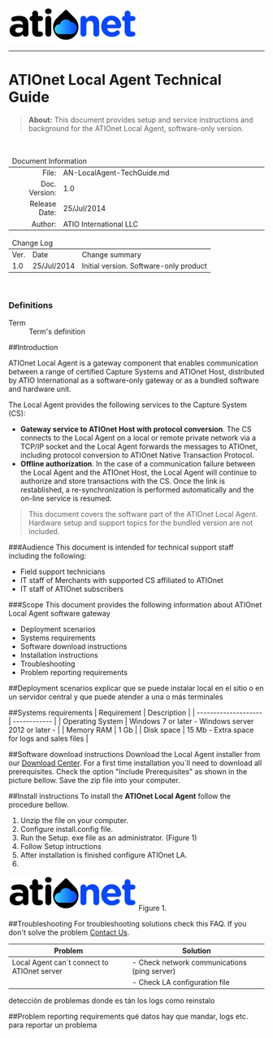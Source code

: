 ![](Content/Images/ATIOnetLogo_250x70.png) 

***

# ATIOnet Local Agent Technical Guide

> **About:** This document provides setup and service instructions and background for the ATIOnet Local Agent, software-only version.    	

</br>

<table>
	<thead>
		<tr>
			<td colspan="2" class="tablehead">Document Information</td>
		</tr>
	</thead>
	<tbody>
		<tr>
			<td width="20%" class="rowhead" align="right">File:</td>
			<td>AN-LocalAgent-TechGuide.md</td>
		</tr>
		<tr>
			<td align="right">Doc. Version:</td>
			<td>1.0</td>
		</tr>
		<tr>
			<td align="right">Release Date:</td>
			<td>25/Jul/2014</td>
		</tr>
		<tr>
			<td align="right">Author:</td>
			<td>ATIO International LLC</td>
		</tr>
	</tbody>
</table>

<table>
     <thead>
          <tr>
          	<td colspan="3">Change Log</td>
          </tr>
     </thead>
     <tbody>
        <tr>
          	<td>Ver.</td>
            <td>Date</td>
            <td>Change summary</td>
        </tr>
        <!-- Insert a table row like this for each version -->
        <tr>
          	<td>1.0</td>
          	<td>25/Jul/2014</td>
          	<td>Initial version. Software-only product</td>
        </tr>
        <!-- End of version table row -->
     </tbody>
</table>
</br>

<!-- ###Table of Content -->


<!-- Optional Terms & Definition section -->
        
### Definitions	

<dl>
  <dt>Term</dt>
  <dd>Term's definition</dd>
</dl>

<!-- Content starts here -->
##Introduction

ATIOnet Local Agent is a gateway component that enables communication between a range of certified Capture Systems and ATIOnet Host, distributed by ATIO International as a software-only gateway or as a bundled software and hardware unit. 

The Local Agent provides the following services to the Capture System (CS):

- **Gateway service to ATIOnet Host with protocol conversion**. The CS connects to the Local Agent on a local or remote private network via a TCP/IP socket and the Local Agent forwards the messages to ATIOnet, including protocol conversion to ATIOnet Native Transaction Protocol.
- **Offline authorization**. In the case of a communication failure between the Local Agent and the ATIOnet Host, the Local Agent will continue to authorize and store transactions with the CS. Once the link is restablished, a re-synchronization is performed automatically and the on-line service is resumed.

> This document covers the software part of the ATIOnet Local Agent. Hardware setup and support topics for the bundled version are not included.

###Audience
This document is intended for technical support staff including the following:

- Field support technicians
- IT staff of Merchants with supported CS affiliated to ATIOnet
- IT staff of ATIOnet subscribers

###Scope
This document provides the following information about ATIOnet Local Agent software gateway

- Deployment scenarios
- Systems requirements
- Software download instructions
- Installation instructions
- Troubleshooting
- Problem reporting requirements

##Deployment scenarios
explicar que se puede instalar local en el sitio o en un servidor central y que puede atender a una o más terminales

##Systems requirements
| Requirement          | Description                                         |
| -------------------- | ------------                                        |
| Operating System     | Windows 7 or later - Windows server 2012 or later - |
| Memory RAM           | 1 Gb                                                |
| Disk space           | 15 Mb - Extra space for logs and sales files        | 


##Software download instructions
Download the Local Agent installer from our [Download Center](http://vm-atioapps1.cloudapp.net/downloadcenter).
For a first time installation you´ll need to download all prerequisites. Check the option "Include Prerequisites" as shown in the picture bellow.
Save the zip file into your computer.

##Install instructions
To install the **ATIOnet Local Agent** follow the procedure bellow.

1. Unzip the file on your computer.
2. Configure install.config file.
3. Run the Setup. exe file as an administrator. (Figure 1)
4. Follow Setup intructions
5. After installation is finished configure ATIOnet LA.
6. 
![inst_1](Content/Images/ATIOnetLogo_250x70.png)
Figure 1.



##Troubleshooting
For troubleshooting solutions check this FAQ. If you don't solve the problem [Contact Us](mailto:supprt@atioinc.com).

| Problem                                                   | Solution                                       |
|----------                                                 |----------                                      |
| Local Agent can´t connect to ATIOnet server               | - Check network communications (ping server)   |
|                                                           | - Check LA configuration file                  |


detección de problemas
donde es tán los logs
como reinstalo

##Problem reporting requirements
qué datos hay que mandar, logs etc. para reportar un problema
